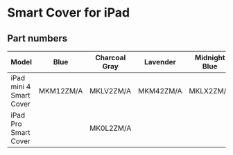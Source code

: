 # Smart Cover for iPad

## Part numbers

| Model | Blue | Charcoal Gray | Lavender | Midnight Blue | Orange | Pink | (PRODUCT)RED | Stone | Turquoise | White |
|-------|-----|-----|-----|-----|-----|-----|-----|-----|-----|-----|
| iPad mini 4 Smart Cover | MKM12ZM/A | MKLV2ZM/A | MKM42ZM/A | MKLX2ZM/A | MKM22ZM/A | MKM32ZM/A | MKLY2ZM/A | MKM02ZM/A | MKM52ZM/A | MKLW2ZM/A |
| iPad Pro Smart Cover |  | MK0L2ZM/A |  |  |  |  |  |  |  | MLJK2ZM/A |
